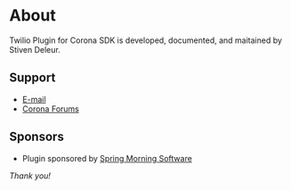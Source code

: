 # About

Twilio Plugin for Corona SDK is developed, documented, and maitained by Stiven Deleur.

## Support

* [E-mail](mailto:deleurapps@gmail.com)
* [Corona Forums](https://forums.coronalabs.com/forum/654-corona-store-plugins/)

## Sponsors

* Plugin sponsored by [Spring Morning Software](http://springmorning.nl)

_Thank you!_

